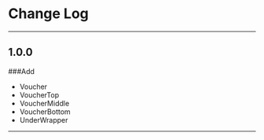# Change Log
----

## 1.0.0
###Add
* Voucher
* VoucherTop
* VoucherMiddle
* VoucherBottom
* UnderWrapper


----